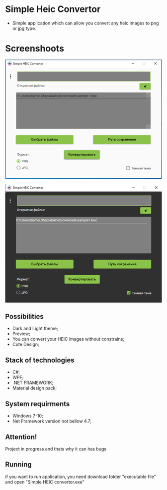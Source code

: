 # Simple Heic Convertor
- Simple application which can allow you convert any heic images to png or jpg type.

# Screenshoots
<p align="center">
  <img src="https://github.com/sub13/WPF-Simple-HEIC-Convertor/blob/master/Screenshots/Screenshot_1.png?raw=true"/>
</p>
<p align="center">
  <img src="https://github.com/sub13/WPF-Simple-HEIC-Convertor/blob/master/Screenshots/Screenshot_2.png?raw=true"/>
</p>

## Possibilities
* Dark and Light theme; 
* Preview;
* You can convert your HEIC images without constrains;
* Cute Design;

## Stack of technologies
* C#; 
* WPF;
* .NET FRAMEWORK;
* Material design pack;

## System requirments
* Windows 7-10; 
* Net Framework version not bellow 4.7;

## Attention!
Project in progress and thats why it can has bugs

## Running
if you want to run application, you need download folder "executable file" and open "Simple HEIC convertor.exe" 
